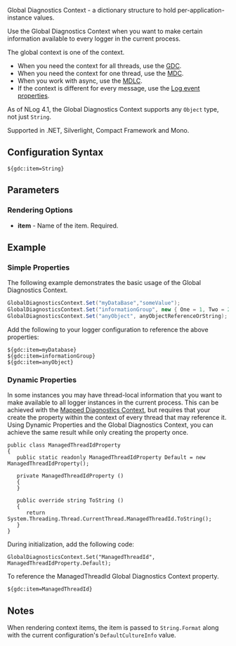 Global Diagnostics Context - a dictionary structure to hold per-application-instance values.

Use the Global Diagnostics Context when you want to make certain information available to every logger in the current process.

The global context is one of the context. 

- When you need the context for all threads, use the [GDC](Gdc-Layout-Renderer). 
- When you need the context for one thread, use the [MDC](MDC-Layout-Renderer). 
- When you work with async, use the [MDLC](MDLC-Layout-Renderer).
- If the context is different for every message, use the [Log event properties](EventProperties-Layout-Renderer).

As of NLog 4.1, the Global Diagnostics Context supports any `Object` type, not just `String`.

Supported in .NET, Silverlight, Compact Framework and Mono.

## Configuration Syntax
```
${gdc:item=String}
```

## Parameters
### Rendering Options
* **item** - Name of the item. Required.

## Example
### Simple Properties
The following example demonstrates the basic usage of the Global Diagnostics Context.

```c#
GlobalDiagnosticsContext.Set("myDataBase","someValue");
GlobalDiagnosticsContext.Set("informationGroup", new { One = 1, Two = 2 });
GlobalDiagnosticsContext.Set("anyObject", anyObjectReferenceOrString);
```

Add the following to your logger configuration to reference the above properties:
```
${gdc:item=myDatabase}
${gdc:item=informationGroup}
${gdc:item=anyObject}
```

### Dynamic Properties
In some instances you may have thread-local information that you want to make available to all logger instances in the current process. This can be achieved with the [Mapped Diagnostics Context](https://github.com/NLog/NLog/wiki/MDC-Layout-Renderer), but requires that your create the property within the context of every thread that may reference it. Using Dynamic Properties and the Global Diagnostics Context, you can achieve the same result while only creating the property once.

```
public class ManagedThreadIdProperty
{
   public static readonly ManagedThreadIdProperty Default = new ManagedThreadIdProperty();

   private ManagedThreadIdProperty () 
   {
   }

   public override string ToString ()
   {
      return System.Threading.Thread.CurrentThread.ManagedThreadId.ToString();
   }
}
```

During initialization, add the following code:
```
GlobalDiagnosticsContext.Set("ManagedThreadId", ManagedThreadIdProperty.Default);
```

To reference the ManagedThreadId Global Diagnostics Context property.
```
${gdc:item=ManagedThreadId}
```

## Notes
When rendering context items, the item is passed to `String.Format` along with the current configuration's `DefaultCultureInfo` value.